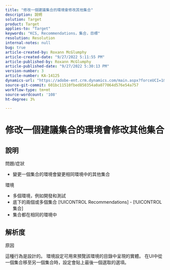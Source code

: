 ```yaml
---
title: "修改一個建議集合的環境會修改其他集合"
description: 說明
solution: Target
product: Target
applies-to: "Target"
keywords: "KCS, Recommendations，集合，目標"
resolution: Resolution
internal-notes: null
bug: true
article-created-by: Roxann McGlumphy
article-created-date: "9/27/2022 5:11:55 PM"
article-published-by: Roxann McGlumphy
article-published-date: "9/27/2022 5:30:13 PM"
version-number: 3
article-number: KA-14125
dynamics-url: "https://adobe-ent.crm.dynamics.com/main.aspx?forceUCI=1&pagetype=entityrecord&etn=knowledgearticle&id=0196a277-873e-ed11-9db1-00224808613b"
source-git-commit: 601bc11510fbed850354a0a077064d576e54a757
workflow-type: tm+mt
source-wordcount: '108'
ht-degree: 3%

---
```


# 修改一個建議集合的環境會修改其他集合

## 說明

問題/症狀<br>
- 變更一個集合的環境會變更相同環境中的其他集合



環境
- 多個環境，例如開發和測試
- 底下的兩個或多個集合 [!UICONTROL Recommendations] - [!UICONTROL 集合]
- 集合都在相同的環境中



## 解析度


原因

這種行為是設計的。 環境設定可用來預覽該環境的目錄中呈現的實體。 在UI中從一個集合移至另一個集合時，設定會貼上最後一個選取的選項。

